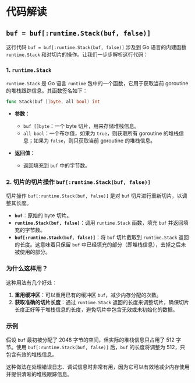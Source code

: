 # 代码解读
## `buf = buf[:runtime.Stack(buf, false)]`
这行代码 `buf = buf[:runtime.Stack(buf, false)]` 涉及到 Go 语言的内建函数 `runtime.Stack` 和对切片的操作。让我们一步步解析这行代码：

### 1. `runtime.Stack`

`runtime.Stack` 是 Go 语言 `runtime` 包中的一个函数，它用于获取当前 goroutine 的堆栈跟踪信息。其函数签名如下：

```go
func Stack(buf []byte, all bool) int
```

- **参数**：
    - `buf []byte`：一个 byte 切片，用来存储堆栈信息。
    - `all bool`：一个布尔值，如果为 `true`，则获取所有 goroutine 的堆栈信息；如果为 `false`，则只获取当前 goroutine 的堆栈信息。

- **返回值**：
    - 返回填充到 `buf` 中的字节数。

### 2. 切片的切片操作 `buf[:runtime.Stack(buf, false)]`

切片操作 `buf[:runtime.Stack(buf, false)]` 是对 `buf` 切片进行重新切片，以调整其长度。

- **`buf`**：原始的 byte 切片。
- **`runtime.Stack(buf, false)`**：调用 `runtime.Stack` 函数，填充 `buf` 并返回填充的字节数。
- **`buf[:runtime.Stack(buf, false)]`**：将 `buf` 切片截取到 `runtime.Stack` 返回的长度。这意味着只保留 `buf` 中已经填充的部分（即堆栈信息），去掉之后未被使用的部分。

### 为什么这样用？

这种用法有几个好处：

1. **重用缓冲区**：可以重用已有的缓冲区 `buf`，减少内存分配的次数。
2. **获取准确的切片长度**：通过 `runtime.Stack` 返回的长度来调整切片，确保切片长度正好等于堆栈信息的长度，避免切片中包含无效或未初始化的数据。

### 示例

假设 `buf` 最初被分配了 2048 字节的空间，但实际的堆栈信息只占用了 512 字节。使用 `buf[:runtime.Stack(buf, false)]` 后，`buf` 的长度将调整为 512，只包含有效的堆栈信息。

这种做法在处理错误日志、调试信息时非常有用，因为它可以有效地减少内存使用并提供清晰的堆栈跟踪信息。
